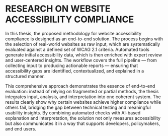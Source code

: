 # RESEARCH ON WEBSITE ACCESSIBILITY COMPLIANCE

In this thesis, the proposed methodology for website accessibility compliance is designed as an end-to-end solution. The process begins with the selection of real-world websites as raw input, which are systematically evaluated against a defined set of WCAG 2.1 criteria. Automated tools generate initial accessibility data, which is then enriched with expert review and user-centered insights. The workflow covers the full pipeline — from collecting input to producing actionable reports — ensuring that accessibility gaps are identified, contextualized, and explained in a structured manner.

This comprehensive approach demonstrates the essence of end-to-end evaluation: instead of relying on fragmented or partial methods, the thesis integrates input, analysis, and interpretation into one coherent system. The results clearly show why certain websites achieve higher compliance while others fail, bridging the gap between technical testing and meaningful usability insights. By combining automated checks with AI-based explanation and interpretation, the solution not only measures accessibility but also communicates it in a way that supports developers, policymakers, and end users.
